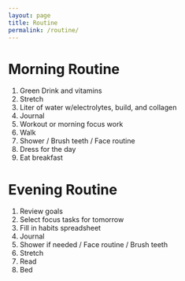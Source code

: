 ```yaml
---
layout: page
title: Routine
permalink: /routine/
---
```


# Morning Routine
1. Green Drink and vitamins
2. Stretch
3. Liter of water w/electrolytes, build, and collagen
4. Journal
5. Workout or morning focus work
6. Walk
7. Shower / Brush teeth / Face routine
8. Dress for the day
9. Eat breakfast

# Evening Routine
1. Review goals
2. Select focus tasks for tomorrow
3. Fill in habits spreadsheet
4. Journal
5. Shower if needed / Face routine / Brush teeth
6. Stretch
7. Read
8. Bed
